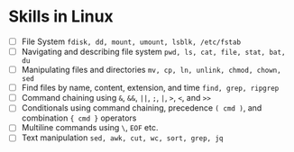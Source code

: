 # Skills in Linux

- [ ] File System `fdisk, dd, mount, umount, lsblk, /etc/fstab`
- [ ] Navigating and describing file system `pwd, ls, cat, file, stat, bat, du`
- [ ] Manipulating files and directories `mv, cp, ln, unlink, chmod, chown, sed`
- [ ] Find files by name, content, extension, and time `find, grep, ripgrep`
- [ ] Command chaining using `&`, `&&`, `||`, `;`, `|`, `>`, `<`, and `>>`
- [ ] Conditionals using command chaining, precedence `( cmd )`, and combination
`{ cmd }` operators
- [ ] Multiline commands using `\`, `EOF` etc.
- [ ] Text manipulation `sed, awk, cut, wc, sort, grep, jq`
